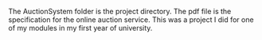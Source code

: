 The AuctionSystem folder is the project directory. The pdf file is the specification for the online auction service. This was a project I did for one of my modules in my first year of university.
